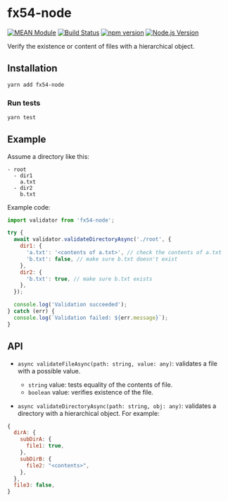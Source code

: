 # fx54-node

[![MEAN Module](https://img.shields.io/badge/MEAN%20Module-TypeScript-blue.svg)](https://github.com/mgenware/MEAN-Module)
[![Build Status](https://travis-ci.org/mgenware/fx54-node.svg?branch=master)](http://travis-ci.org/mgenware/fx54-node)
[![npm version](https://badge.fury.io/js/fx54-node.svg)](https://badge.fury.io/js/fx54-node)
[![Node.js Version](http://img.shields.io/node/v/fx54-node.svg)](https://nodejs.org/en/)

Verify the existence or content of files with a hierarchical object.

## Installation

```sh
yarn add fx54-node
```

### Run tests

```sh
yarn test
```

## Example

Assume a directory like this:

```
- root
  - dir1
    a.txt
  - dir2
    b.txt
```

Example code:

```javascript
import validator from 'fx54-node';

try {
  await validator.validateDirectoryAsync('./root', {
    dir1: {
      'a.txt': '<contents of a.txt>', // check the contents of a.txt
      'b.txt': false, // make sure b.txt doesn't exist
    },
    dir2: {
      'b.txt': true, // make sure b.txt exists
    },
  });

  console.log('Validation succeeded');
} catch (err) {
  console.log(`Validation failed: ${err.message}`);
}
```

## API

- `async validateFileAsync(path: string, value: any)`: validates a file with a possible value.

  - `string` value: tests equality of the contents of file.
  - `boolean` value: verifies existence of the file.

- `async validateDirectoryAsync(path: string, obj: any)`: validates a directory with a hierarchical object. For example:

```javascript
{
  dirA: {
    subDirA: {
      file1: true,
    },
    subDirB: {
      file2: "<contents>",
    },
  },
  file3: false,
}
```
